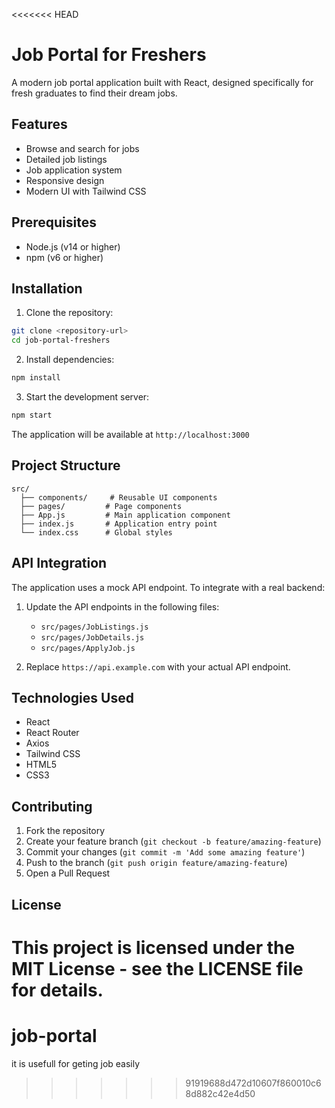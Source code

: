 <<<<<<< HEAD
# Job Portal for Freshers

A modern job portal application built with React, designed specifically for fresh graduates to find their dream jobs.

## Features

- Browse and search for jobs
- Detailed job listings
- Job application system
- Responsive design
- Modern UI with Tailwind CSS

## Prerequisites

- Node.js (v14 or higher)
- npm (v6 or higher)

## Installation

1. Clone the repository:
```bash
git clone <repository-url>
cd job-portal-freshers
```

2. Install dependencies:
```bash
npm install
```

3. Start the development server:
```bash
npm start
```

The application will be available at `http://localhost:3000`

## Project Structure

```
src/
  ├── components/     # Reusable UI components
  ├── pages/         # Page components
  ├── App.js         # Main application component
  ├── index.js       # Application entry point
  └── index.css      # Global styles
```

## API Integration

The application uses a mock API endpoint. To integrate with a real backend:

1. Update the API endpoints in the following files:
   - `src/pages/JobListings.js`
   - `src/pages/JobDetails.js`
   - `src/pages/ApplyJob.js`

2. Replace `https://api.example.com` with your actual API endpoint.

## Technologies Used

- React
- React Router
- Axios
- Tailwind CSS
- HTML5
- CSS3

## Contributing

1. Fork the repository
2. Create your feature branch (`git checkout -b feature/amazing-feature`)
3. Commit your changes (`git commit -m 'Add some amazing feature'`)
4. Push to the branch (`git push origin feature/amazing-feature`)
5. Open a Pull Request

## License

This project is licensed under the MIT License - see the LICENSE file for details. 
=======
# job-portal
it is usefull for geting job easily
>>>>>>> 91919688d472d10607f860010c68d882c42e4d50
